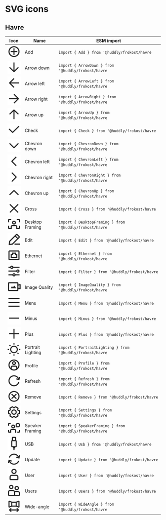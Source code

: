 # SVG icons

## Havre
| Icon | Name | ESM import |
| --- | --- | --- |
| ![Add](src/havre/Add.svg) | Add | `import { Add } from '@huddly/frokost/havre` |
| ![Arrow down](src/havre/Arrow%20down.svg) | Arrow down | `import { ArrowDown } from '@huddly/frokost/havre` |
| ![Arrow left](src/havre/Arrow%20left.svg) | Arrow left | `import { ArrowLeft } from '@huddly/frokost/havre` |
| ![Arrow right](src/havre/Arrow%20right.svg) | Arrow right | `import { ArrowRight } from '@huddly/frokost/havre` |
| ![Arrow up](src/havre/Arrow%20up.svg) | Arrow up | `import { ArrowUp } from '@huddly/frokost/havre` |
| ![Check](src/havre/Check.svg) | Check | `import { Check } from '@huddly/frokost/havre` |
| ![Chevron down](src/havre/Chevron%20down.svg) | Chevron down | `import { ChevronDown } from '@huddly/frokost/havre` |
| ![Chevron left](src/havre/Chevron%20left.svg) | Chevron left | `import { ChevronLeft } from '@huddly/frokost/havre` |
| ![Chevron right](src/havre/Chevron%20right.svg) | Chevron right | `import { ChevronRight } from '@huddly/frokost/havre` |
| ![Chevron up](src/havre/Chevron%20up.svg) | Chevron up | `import { ChevronUp } from '@huddly/frokost/havre` |
| ![Cross](src/havre/Cross.svg) | Cross | `import { Cross } from '@huddly/frokost/havre` |
| ![Desktop Framing](src/havre/Desktop%20Framing.svg) | Desktop Framing | `import { DesktopFraming } from '@huddly/frokost/havre` |
| ![Edit](src/havre/Edit.svg) | Edit | `import { Edit } from '@huddly/frokost/havre` |
| ![Ethernet](src/havre/Ethernet.svg) | Ethernet | `import { Ethernet } from '@huddly/frokost/havre` |
| ![Filter](src/havre/Filter.svg) | Filter | `import { Filter } from '@huddly/frokost/havre` |
| ![Image Quality](src/havre/Image%20Quality.svg) | Image Quality | `import { ImageQuality } from '@huddly/frokost/havre` |
| ![Menu](src/havre/Menu.svg) | Menu | `import { Menu } from '@huddly/frokost/havre` |
| ![Minus](src/havre/Minus.svg) | Minus | `import { Minus } from '@huddly/frokost/havre` |
| ![Plus](src/havre/Plus.svg) | Plus | `import { Plus } from '@huddly/frokost/havre` |
| ![Portrait Lighting](src/havre/Portrait%20Lighting.svg) | Portrait Lighting | `import { PortraitLighting } from '@huddly/frokost/havre` |
| ![Profile](src/havre/Profile.svg) | Profile | `import { Profile } from '@huddly/frokost/havre` |
| ![Refresh](src/havre/Refresh.svg) | Refresh | `import { Refresh } from '@huddly/frokost/havre` |
| ![Remove](src/havre/Remove.svg) | Remove | `import { Remove } from '@huddly/frokost/havre` |
| ![Settings](src/havre/Settings.svg) | Settings | `import { Settings } from '@huddly/frokost/havre` |
| ![Speaker Framing](src/havre/Speaker%20Framing.svg) | Speaker Framing | `import { SpeakerFraming } from '@huddly/frokost/havre` |
| ![USB](src/havre/USB.svg) | USB | `import { Usb } from '@huddly/frokost/havre` |
| ![Update](src/havre/Update.svg) | Update | `import { Update } from '@huddly/frokost/havre` |
| ![User](src/havre/User.svg) | User | `import { User } from '@huddly/frokost/havre` |
| ![Users](src/havre/Users.svg) | Users | `import { Users } from '@huddly/frokost/havre` |
| ![Wide-angle](src/havre/Wide-angle.svg) | Wide-angle | `import { WideAngle } from '@huddly/frokost/havre` |